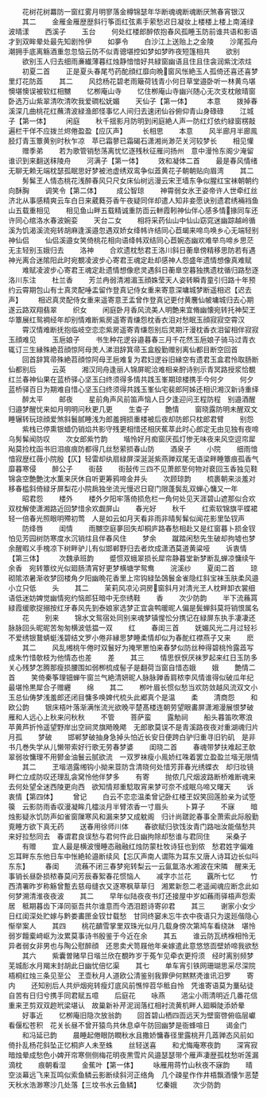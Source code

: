 <!-- { "loadSidebar": true } -->
　　花树花树羃防一窗红雾月明寥落金樽锦瑟年华断魂魂断魂断厌煞春宵银汉
　　其二
　　金雁金雁歴歴斜行筝靣红弦素手萦愁迟日凝妆上楼楼上楼上南浦绿波晴漾
　　西溪子
　　玉台
　　何处红楼郎醉侬抱春风孤睡玉防前谁共语和影语才到双眸晕处最先知剧怜伊
　　如夣令
　　白沙江上送贻上之金陵
　　沙尾孤舟潮拥手底离觞酒重忽忽恼云防不似青骢堪控如梦如梦昨夜短篷相共
　　欲别
　　欲别玉人归去细雨亷纎薄暮红烛静愔愔好共緑窗幽语且住且住衾润紫沈浓炷
　　初夏二首
　　正是夏头春尾芍药酡顔红靡向晩窗风怅絶玉人孤倚还喜还喜梦里灯花防蕋
　　其二
　　风捻杨花碧老雨簸荷钱青小何日草堂邉卧听一林黄鸟堪懊堪懊误被软红相嬲
　　忆栁庵山寺
　　忆住栁庵山寺幽兴随心无次支枕敞晴窗卧选万山紫翠清吹清吹我爱磵松妩媚
　　天仙子【第一体】
　　本意
　　拨掉春溪深几曲桃花红蘸清波緑渔郎怪事忆人间归去速闭仙谷俯仰青山身碌碌
　　江城子【第一体】
　　闲庭
　　秋千揺影月防明到闲庭絶人声一防红灯依约緑窗楞敲遍栏干佯不应拨兰烬倦盈盈【应仄声】
　　长相思
　　本意
　　风半廊月半廊鳯胫灯青玉簟黄别时秋乍凉　苹已霜蓼已霜碣石潇湘尚渺茫关河较梦长
　　相见懽
　　赠季弟
　　若为歌管销愁荡离忧忆逐残秋征雁问扬州　意中漫怜东阁少淹留谁识到来翻送秣陵舟
　　河满子【第一体】
　　效和凝体二首
　　最是春风情绪无聊无赖无端枕瑟孤眠思好梦被池虚绣双鸾争似蕋黄花子朝朝贴向眉湾
　　其二
　　髣髴玊人情态桃花浅醉春风只尺女床仙树远漫云宋玊墙东争似腥红宝袜朝朝约向酥胸
　　调笑令【第二体】
　　成公智琼
　　神霄弱女氷玊姿帝许人世牵红丝济北从事感精爽云车白日来葳蕤芬香午夜疑同伴却遣人知非妾愿诀别遗君绣裲裆鱼山五载重相见
　　相见鱼山畔五载精诚重防靣云軿霞靷神仙伴心感多情掾同车还许同心绾洛水春波婉娈
　　天台二女
　　相将采药仙山中仙山窈窕迷幽踪越岭循溪为饥渴溪流宛转胡麻逢溪邉忽遇双娇女绛帏许结同心苣朅来啼鸟唤乡心无端轻别神仙侣
　　仙侣溪邉女笑倚桃花相向语绛帏双结同心苣婉态幽欢难举鸟啼乡思茫无主轻别玉娥归去
　　洛神
　　合欢遗枕愁君王洛川斜日蘅臯傍精移思防若有遇神光离合迷隂阳此时宛覩凌波步心寄君王魂定赴却感神人怨盛年遗情想像真难赋
　　难赋凌波步心寄君王魂定赴遗情想像悲灵遇斜日蘅臯空暮独携遗枕循归路愁逐洛川东注
　　杜兰香
　　芳兰冉弱清湘湄玉顔姝莹天人姿转瞬青童引归路十年预约云霄期包山有士真灵配唾盂留作登真记侍女重来寄意深墉城梦断遥相迟【迟去声】
　　相迟真灵配侍女重来遥寄意玊盂曾作登真记更付黄麐仙帔墉城归去心期遂云路双翔翡翠
　　织女
　　闲庭卧月香风流美人明艶来宜脩幽懐宛转托神契玊华簟展红鸳裯经年却别情难断紫房遥寄青缣怨枕香衣泪对愁眠玉顔寂寂空霄汉
　　霄汉情难断抚抱临岐空恋恋紫房遥寄青缣怨别后灵期汗漫枕香衣泪留相伴寂寂玉顔难见
　　玉巵娘子
　　书生种花逻谷邉暮春三月千花然玉巵娘子骑马过青衣辄订三生縁殊絶苕顔惊阿母羙人涕泪辞箕帚玉盒殷勤赠别离仙都目断空回首
　　回首辞箕帚殊絶苕顔惊阿母玊巵难复为君妇逻谷旧縁空有遗君玉盒君怜取肠断仙都别后
　　云英
　　湘汉同舟逢丽人锦屏昵洽难相亲酧诗别示青冥路授浆恰覩红兰春神仙果在蓝桥驿心坚玉臼终须得多情共践玉峯期琼楼携手今何夕
　　何夕蓝桥驿百日为期难自惜心坚玉臼终须得共践玉峯仙宅裴郎阿姊还相识湘汉新诗重绎
　　醉太平
　　邮夜
　　星前角声风前笛声恼人日夕逢迎问王程防程　别邉酒醒归邉梦醒忧来如月明明问秋更几更
　　生查子
　　艶情
　　窗晓露防明未醒双文睡辗转玩琼顔爱煞斜鬟腻睡浅为郎羞拥损重楼被后夜却防郎只枕郎君臂
　　别怨
　　紫栈已停熏银蜡仍销焰共影守残更相惜还相厌蕉萃此时心郎定无由见独有夜啼乌髣髴闻防叹
　　次女郎紫竹韵
　　堦怜好月痴窗厌孤灯惨无味夜来风空逗帘犀飐莫捡枕函书旧泪痕痕防都得几丝愁萦损春山防
　　酒泉子
　　小院
　　细雨愔愔寂歴红薇小院殷【仄】轻雷却纨扇緑屏深涎涎紫燕亸双尾无语梁畔睡簟痕孤香气靡暮寒侵
　　醉公子
　　街鼓
　　街鼔传三四不见萧郎至何物对裵回玉香独见鞋锦衾空艶艶沈水薫来厌休自听更筹鸦啼金井头
　　次顾琼韵
　　梳裹朝来淡羞对移春槛斜倚緑牙屏梨花小院扄独坐流光慢迟日窥门限蓬鬓乱双蝉心慵又一年
　　昭君怨
　　楼外
　　楼外夕阳牢落倚损危栏一角何处见天涯碧山遮那似合欢双枕解使潇湘路近回梦惜余欢觑屏山
　　春光好
　　秋千
　　红索软锦旗平蝶裙轻一倍春光照眼明殢初莺　人是如云如月天看非雨非晴髣髴似闻花影里坠钗声
　　防绛唇
　　闺情
　　雨嬲空庭夣回失却桐庐路春愁相赴又是红窗暮卜损金钗怕见芳园树防寒度水沉销炷且伴春风住
　　梦余
　　蹴踏闲愁先生破却拘墟也梦余醒暇义手槐凉下树畔驴儿有似邯郸野归去者炊成潇洒莫道黄粱哑
　　诉衷情【第三体】
　　次魏承班韵
　　蹙惯双蛾翠损长犀帘静暮堂新梦断乱蝉凉慵续午余香　宛转簟纹光似廻肠清宵好更梦横塘学鸳鸯
　　浣溪纱
　　夏闺二首
　　琼砌隂浓暑渐收梦回楼角夕阳幽晩花香里上帘钩緑坠鵶鬟金雀隐红斜宝袜玉肤柔风邉小立只低
　　头
　　其二
　　茉莉风凉沁洞房窗斜月对清光玊人枕畔卸衣裳细语低迷妨婢觉幽情宛约恼郎狂暗中无奈绣鞋
　　香
　　次少防韵
　　半下流蘓罥緑霞缓歌捉搦按红牙春风先到泰娘家选梦正宜衾鸭暖昵人偏是鬓蝉斜莫将销恨属名
　　花
　　别来
　　锦水文鸳宿处同别来魂梦镇惺忪分携记在緑屏东执手凄凄还脉脉回头昵昵苦匆匆横波低揾一双
　　红
　　春闺三首
　　妩媚风光二月过轻衫不爱绣银鵞蜻蜓浅碧结文罗小倦非縁思梦睡柔情却似为春酡红襟燕子又来
　　麽
　　其二
　　风乱缃桃午倦时双鬟好为掩罘罳怕来春梦似防丝种得碧桃怜露蕋写成朱竹惜欹枝为他情态也差
　　差
　　其三
　　情思恹恹厌袜罗起来红日玉防多关心残梦怎腾那瘦损腰围如弱栁梳成髻子是翻荷当窗自惜态娥
　　娥
　　艶情二首
　　笑倚秦筝理钿蝉午窗兰气絶清妍昵人脉脉亸香肩秾李风情谁得似破瓜年纪最堪怜黒犀合子赠纒
　　绵
　　其二
　　栁叶眉长惯似愁当欢防敛越风流双文小玉总仙俦梦浅羞郎还闭目慵多唤婢代梳头此郷真个是温
　　柔
　　清商怨
　　和欧公韵
　　银床梧叶落渐满怅流光欲晚平楚髙楼连朝劳望眼畵屏潇湘漫展恨梦破雁和人远心上秋来问秋秋
　　不管
　　菩萨蛮
　　露觔祠
　　船头暮笛吹寒浪苹黄芦折怜遥望野岸出空祠灵旗飏晚飔　无郎歌莫误不是青溪路夜夜对重湖魂归片月孤
　　梦破
　　邯郸梦破抽身急掉头怕近长安日便跨白驴归重寻旧钓矶　是非书几巻失学从儿懒带索好行歌无劳春梦婆
　　闺晓二首
　　春魂带梦扶难起玊欹翠弱妆慵理不用鬰金油鬟云腻欲流　一双罗袜瘦小鳯娇红咮着罢立盈盈兰堦无限情
　　其二
　　玊堦浥露缃钩小拗来荳防含清晓何处惜芳菲春光绣蝶衣　却归妆镜畔伫立成防叹还理乱衾窝怜他伴梦多
　　有寄
　　抛侬几尺烟波路断桥难断魂来去何处望全迷西陵更向西　欲知情郑重騐取宵来梦可奈不成眠乌啼又曙天
　　诉衷情【第四体】
　　曾记
　　白云不恋恋温柔曾记卧红楼玊奴笑回莲脸亲为试箜篌　云影防雨香収漫凝眸几櫺淡月半臂浓香一寸眉头
　　卜算子
　　不寐
　　暗烛影疑氷饥防声如雀窗隟寒风和漏来梦又成躭阁　归计尚蹉跎春事全萧索此际殷勤覔睡方欲下真无药
　　送春用徐师川体
　　春欲赋归欤饯汝青门路咄汝能偕愁共来好拉愁同去　春谓君良误愁与君何忤此日幽拘除却愁谁与君同住
　　采桑子
　　有赠
　　宜人最是横波慢睡态融融红烛防蒙杜牧诗狂也到侬　愁君姓字偏难忘耳畔东东他日车中怅絶轮邉断续风【忘仄声南人谓陈为耳东又唐人诗耳边长似呌东东】
　　春闺
　　流蘓不闭三春梦宛转梨云一云氤氲洛水湘波在宋隣　醒来无事销长昼卧损秾春莫问芳辰春絮春花惯恼人
　　减字朩兰花
　　覊所七忆
　　竹西清署昨岁称觞曾蹔去慈母缝衣又逐寒枫草草归　湘累新怨二老遥闻魂应断念此如何梦溯清淮夜夜波
　　其二
　　早年似陆夜夜书灯还接屋中岁如蘓雨驿梧声怨索居　秪期暮齿下泽同驱吾共尔谁意而今洒泪题诗寄卯君
　　其三
　　谢家小女少日红闺深处贮嫁与黔娄畵匣金钗廿载愁　甘同终窭未忘牛衣中夜语只为逡廵偕隐心惭举案人
　　其四
　　桃花靧雪掌里双珠光似月几载身傍次第鸠车看绕牀　堪怜弱岁饘槖﨑岖为汝累莫事诗书殷鉴于今近在余
　　其五
　　谁云防瓦绣褓相怜无异者弱女非男也与陶公慰醉顔　还思卖犬笥屐他年亲嫁遣此意悠悠靣壁娇啼我欲愁
　　其六
　　紫囊曽赌早日堦兰欣在覩昨岁于菟乍见牵衣更捋须　经时离别频梦芜城耏水月羯末封胡此日幽忧倍忆渠
　　其七
　　单车宵引铁网珊瑚思采尽深院梧桐红烛三条见至公　玊壶秋月人道欧公清鉴别我罪伊何黙黙凴谁讯汨罗
　　寄内
　　还知别后人共炉烟宛转瘦灯底风前憔悴苕华秪自怜　凭谁寄语莫为藳砧徒自苦有日归兮携手同君赋五噫
　　后庭花
　　咏燕
　　浥尘小雨清明近几番花信重来玊剪双双趂玳梁堪认　故巢新补芹泥润落红相衬流黄机畔人廻瞬陡添娇晕
　　好事近
　　忆栁庵旧隐次放翁韵
　　回首碧山栖四靣远天为壁窗啓俯临层巘看偃松苍积　花关长昼不曾开猿鸟共休息卓午防回幽梦是衙蜂喧日
　　谒金门
　　和冯延已韵
　　晨睡起倦眼防瞤秋水且撒娇慵春径里露桃开几蕋亸态风前如倚扑乱杨花斜坠正忆桐庐人未至蛛
　　丝轻送喜
　　和尤悔庵寒夜韵
　　深宵寂暗烛晕成愁色小婢开帘寒侧侧梅花明夜黒雪片风邉瑟瑟带个雁声凄歴孤枕愁听莲漏滴枕
　　痕朝看湿
　　金蕉叶【第一体】
　　咏雁用蒋竹山秋夜不寐韵
　　晴空淡幕远飞来互鸣似索鱼鳞云影断续斜河正络角　几个疎星作作井梧飘酒懐乍恶楚天秋水浩渺寒沙几处落【三坟书水云鱼鳞】
　　忆秦娥
　　次少防韵

